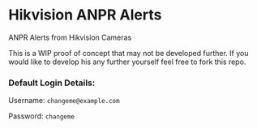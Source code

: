 # Hikvision ANPR Alerts

ANPR Alerts from Hikvision Cameras

This is a WIP proof of concept that may not be developed further. If you would like to develop his any further yourself feel free to fork this repo.

### Default Login Details:

Username: `changeme@example.com`

Password: `changeme`